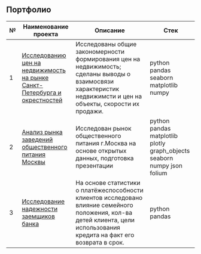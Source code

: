## Портфолио

№ |Наименование проекта | Описание | Стек      |
------- | ------- | ---------------- | ---------- |
1  | [ Исследованию цен на недвижимость на рынке Санкт-Петербурга и окрестностей ](Проект_недвижимость_СПб.md)  | Исследованы общие закономерности формирования цен на недвижимость; сделаны выводы о взаимосвязи характеристик недвижимсти и цен на объекты, скорости их продажи. | python pandas seaborn matplotlib numpy
2  | [ Анализ рынка заведений общественного питания Москвы ](Проект_общепит_Москва.md)  | Исследован рынок общественного питания г.Москва на основе открытых данных, подготовка презентации       | python pandas matplotlib plotly graph_objects seaborn numpy json folium     | 
3  |[ Исследование надежности заемщиков банка ](Заемщики_платежеспособность.md)  | На основе статистики о платёжеспособности клиентов исследовано влияние семейного положения, кол-ва детей клиента, цели использования кредита на факт его возврата в срок.     |  python pandas      | 

